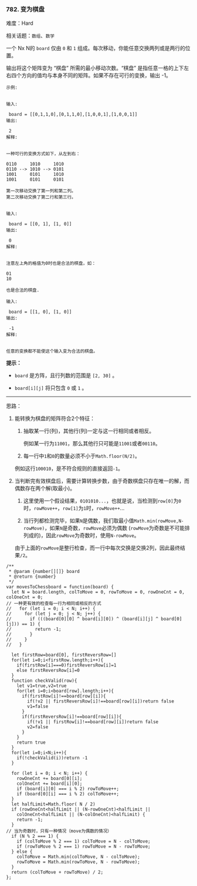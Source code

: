 ### 782. 变为棋盘

难度：Hard

相关话题：`数组`、`数学`

一个 Nx N的  `board` 仅由 `0` 和 `1` 组成。每次移动，你能任意交换两列或是两行的位置。



输出将这个矩阵变为 &ldquo;棋盘&rdquo; 所需的最小移动次数。&ldquo;棋盘&rdquo; 是指任意一格的上下左右四个方向的值均与本身不同的矩阵。如果不存在可行的变换，输出 -1。





```
示例:


输入:

 board = [[0,1,1,0],[0,1,1,0],[1,0,0,1],[1,0,0,1]]
输出:

 2
解释:


一种可行的变换方式如下，从左到右：

0110     1010     1010
0110 --> 1010 --> 0101
1001     0101     1010
1001     0101     0101

第一次移动交换了第一列和第二列。
第二次移动交换了第二行和第三行。


输入:

 board = [[0, 1], [1, 0]]
输出:

 0
解释:


注意左上角的格值为0时也是合法的棋盘，如：

01
10

也是合法的棋盘.

输入:

 board = [[1, 0], [1, 0]]
输出:

 -1
解释:


任意的变换都不能使这个输入变为合法的棋盘。

```






**提示：** 




* `board` 是方阵，且行列数的范围是 `[2, 30]` 。

* `board[i][j]` 将只包含 `0` 或 `1` 。






-----

思路：

1. 能转换为棋盘的矩阵符合2个特征：
    1. 抽取某一行(列)，其他行(列)一定与这一行相同或者相反。
    
        例如某一行为`11001`，那么其他行只可能是`11001`或者`00110`。
    
    2. 每一行中`1`和`0`的数量必须不小于`Math.floor(N/2)`。

    例如这行`100010`，是不符合规则的直接返回`-1`。

2. 当判断完有效棋盘后，需要计算转换步数，由于奇数棋盘只存在唯一的解，而偶数存在两个解(取最小)。

    1. 这里使用一个假设结果，`0101010...`，也就是说，当检测到`row[0]`为`0`时，`rowMove++`，`row[1]`为`1`时，`rowMove++`...
    
    2. 当行列都检测完毕，如果`N`是偶数，我们取最小值`Math.min(rowMove,N-rowMove)`，如果`N`是奇数，`rowMove`必须为偶数
    (`rowMove`为奇数是不可能排列成的)，因此`rowMove`为奇数时，使用`N-rowMove`。
    
    由于上面的`rowMove`是整行检查，而一行中每次交换是交换2列，因此最终结果`/2`。


```
/**
 * @param {number[][]} board
 * @return {number}
 */
var movesToChessboard = function(board) {
  let N = board.length, colToMove = 0, rowToMove = 0, rowOneCnt = 0, colOneCnt = 0;
// 一种更有效的检查每一行为相同或相反的方式
//   for (let i = 0; i < N; i++) {
//     for (let j = 0; j < N; j++) {
//       if (((board[0][0] ^ board[i][0]) ^ (board[i][j] ^ board[0][j])) == 1) {
//         return -1;
//       }
//     }
//   }

  let firstRow=board[0], firstReversRow=[]
  for(let i=0;i<firstRow.length;i++){
    if(firstRow[i]===0)firstReversRow[i]=1
    else firstReversRow[i]=0
  }
  function checkValid(row){
    let v1=true,v2=true
    for(let i=0;i<board[row].length;i++){
      if(firstRow[i]!==board[row][i]){
        if(!v2 || firstReversRow[i]!==board[row][i])return false
        v1=false
      }
      if(firstReversRow[i]!==board[row][i]){
        if(!v1 || firstRow[i]!==board[row][i])return false
        v2=false
      }
    }
    return true
  }
  for(let i=0;i<N;i++){
    if(!checkValid(i))return -1
  }

  for (let i = 0; i < N; i++) {
    rowOneCnt += board[0][i];
    colOneCnt += board[i][0];
    if (board[i][0] === i % 2) rowToMove++;
    if (board[0][i] === i % 2) colToMove++;
  }
  let halfLimit=Math.floor( N / 2)
  if (rowOneCnt<halfLimit || (N-rowOneCnt)<halfLimit ||
    colOneCnt<halfLimit || (N-colOneCnt)<halfLimit) {
    return -1;
  }
// 当为奇数时，只有一种情况（move为偶数的情况）
  if (N % 2 === 1) {
    if (colToMove % 2 === 1) colToMove = N - colToMove;
    if (rowToMove % 2 === 1) rowToMove = N - rowToMove;
  } else {
    colToMove = Math.min(colToMove, N - colToMove);
    rowToMove = Math.min(rowToMove, N - rowToMove);
  }
  return (colToMove + rowToMove) / 2;  
};



```

